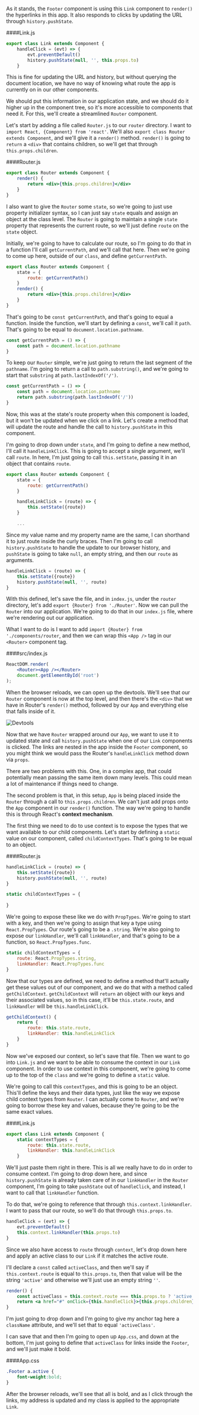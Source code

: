 As it stands, the `Footer` component is using this `Link` component to `render()` the hyperlinks in this app. It also responds to clicks by updating the URL through `history.pushState`.

####Link.js
```jsx
export class Link extends Component {
    handleClick = (evt) => {
        evt.preventDefault()
        history.pushState(null, '', this.props.to)
    }
```

This is fine for updating the URL and history, but without querying the document location, we have no way of knowing what route the app is currently on in our other components.

We should put this information in our application state, and we should do it higher up in the component tree, so it's more accessible to components that need it. For this, we'll create a streamlined `Router` component.

Let's start by adding a file called `Router.js` to our `router` directory. I want to `import React, {Component} from 'react'`. We'll also `export class Router extends Component`, and we'll give it a `render()` method. `render()` is going to `return` a `<div>` that contains children, so we'll get that through `this.props.children`.

####Router.js
```jsx
export class Router extends Component {
    render() {
        return <div>{this.props.children}</div>
    }
} 
```

I also want to give the `Router` some `state`, so we're going to just use property initializer syntax, so I can just say `state` equals and assign an object at the class level. The `Router` is going to maintain a single `state` property that represents the current route, so we'll just define `route` on the `state` object.

Initially, we're going to have to calculate our route, so I'm going to do that in a function I'll call `getCurrentPath`, and we'll call that here. Then we're going to come up here, outside of our `class`, and define `getCurrentPath`.

```jsx
export class Router extends Component { 
    state = {
        route: getCurrentPath()
    }
    render() {
        return <div>{this.props.children}</div>
    }
} 
```

That's going to be `const getCurrentPath`, and that's going to equal a function. Inside the function, we'll start by defining a `const`, we'll call it `path`. That's going to be equal to `document.location.pathname`.

```jsx
const getCurrentPath = () => {
    const path = document.location.pathname
}
```

To keep our `Router` simple, we're just going to return the last segment of the `pathname`. I'm going to return a call to `path.substring()`, and we're going to start that `substring` at `path.lastIndexOf('/')`.

```jsx
const getCurrentPath = () => {
    const path = document.location.pathname
    return path.substring(path.lastIndexOf('/'))
}
```

Now, this was at the state's route property when this component is loaded, but it won't be updated when we click on a link. Let's create a method that will update the route and handle the call to `history.pushState` in this component.

I'm going to drop down under `state`, and I'm going to define a new method, I'll call it `handleLinkClick`. This is going to accept a single argument, we'll call `route`. In here, I'm just going to call `this.setState`, passing it in an object that contains `route`.

```jsx
export class Router extends Component { 
    state = {
        route: getCurrentPath()
    }

    handleLinkClick = (route) => {
        this.setState({route})
    }

    ...
```

Since my value name and my property name are the same, I can shorthand it to just route inside the curly braces. Then I'm going to call `history.pushState` to handle the update to our browser history, and `pushState` is going to take `null`, an empty string, and then our `route` as arguments.

```jsx
handleLinkClick = (route) => {
    this.setState({route})
    history.pushState(null, '', route)
}
```

With this defined, let's save the file, and in `index.js`, under the `router` directory, let's add `export {Router} from './Router'`. Now we can pull the `Router` into our application. We're going to do that in our `index.js` file, where we're rendering out our application.

What I want to do is I want to add `import {Router} from './components/router`, and then we can wrap this `<App />` tag in our `<Router>` component tag.

####src/index.js
```jsx
ReactDOM.render(
    <Router><App /></Router>
    document.getElementById('root')
);
```

When the browser reloads, we can open up the devtools. We'll see that our `Router` component is now at the top level, and then there's the `<div>` that we have in Router's `render()` method, followed by our `App` and everything else that falls inside of it.

![Devtools](../images/react-use-react-context-to-manage-application-state-through-routes-devtools.png)

Now that we have `Router` wrapped around our `App`, we want to use it to updated state and call `history.pushState` when one of our `Link` components is clicked. The links are nested in the app inside the `Footer` component, so you might think we would pass the Router's `handleLinkClick` method down via `props`.

There are two problems with this. One, in a complex app, that could potentially mean passing the same item down many levels. This could mean a lot of maintenance if things need to change.

The second problem is that, in this setup, `App` is being placed inside the `Router` through a call to `this.props.children`. We can't just add props onto the `App` component in our `render()` function. The way we're going to handle this is through React's **context mechanism**.

The first thing we need to do to use context is to expose the types that we want available to our child components. Let's start by defining a `static` value on our component, called `childContextTypes`. That's going to be equal to an object.

####Router.js
```jsx
handleLinkClick = (route) => {
    this.setState({route})
    history.pushState(null, '', route)
}

static childContextTypes = {
    
}
```

We're going to expose these like we do with `PropTypes`. We're going to start with a key, and then we're going to assign that key a type using `React.PropTypes`. Our route's going to be a `.string`. We're also going to expose our `linkHandler`, we'll call `linkHandler`, and that's going to be a function, so `React.PropTypes.func`.

```jsx
static childContextTypes = {
    route: React.PropTypes.string,
    linkHandler: React.PropTypes.func
}
```

Now that our types are defined, we need to define a method that'll actually get these values out of our component, and we do that with a method called `getChildContext`. `getChildContext` will `return` an object with our keys and their associated values, so in this case, it'll be `this.state.route`, and `linkHandler` will be `this.handleLinkClick`.

```jsx
getChildContext() {
    return {
        route: this.state.route,
        linkHandler: this.handleLinkClick
    }
}
```

Now we've exposed our context, so let's save that file. Then we want to go into `Link.js` and we want to be able to consume the context in our `Link` component. In order to use context in this component, we're going to come up to the top of the `class` and we're going to define a `static` value.

We're going to call this `contextTypes`, and this is going to be an object. This'll define the keys and their data types, just like the way we expose child context types from `Router`. I can actually come to `Router`, and we're going to borrow these key and values, because they're going to be the same exact values.

####Link.js
```jsx
export class Link extends Component {
    static contextTypes = {
        route: this.state.route,
        linkHandler: this.handleLinkClick      
    }
```

We'll just paste them right in there. This is all we really have to do in order to consume context. I'm going to drop down here, and since `history.pushState` is already taken care of in our `linkHandler` in the `Router` component, I'm going to take `pushState` out of `handleClick`, and instead, I want to call that `linkHandler` function.

To do that, we're going to reference that through `this.context.linkHandler`. I want to pass that our route, so we'll do that through `this.props.to`. 

```jsx
handleClick = (evt) => {
    evt.preventDefault()
    this.context.linkHandler(this.props.to)
}
```

Since we also have access to `route` through `context`, let's drop down here and apply an active class to our `Link` if it matches the active route.

I'll declare a `const` called `activeClass`, and then we'll say if `this.context.route` is equal to `this.props.to`, then that value will be the string `'active'` and otherwise we'll just use an empty string `''`. 

```jsx
render() {
    const activeClass = this.context.route === this.props.to ? 'active' ''
    return <a href="#" onClick={this.handleClick}>{this.props.children}</a>
}
```

I'm just going to drop down and I'm going to give my anchor tag here a `className` attribute, and we'll set that to equal `'activeClass'`.

I can save that and then I'm going to open up `App.css`, and down at the bottom, I'm just going to define that `activeClass` for links inside the `Footer`, and we'll just make it bold. 

####App.css
```css
.Footer a.active {
    font-weight:bold;
}
```

After the browser reloads, we'll see that all is bold, and as I click through the links, my address is updated and my class is applied to the appropriate `Link`.